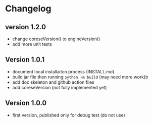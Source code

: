 # Changelog

## version 1.2.0

- change coreseVersion() to engineVersion()
- add more unit tests

## Version 1.0.1

- document local installaiton process (INSTALL.md)
- build jar file then running `python -m build` (may need more work)b
- add doc skeleton and github action files
- add coreseVersion (not fully implemented yet)

## Version 1.0.0

- first version, published only for debug test (do not use)
